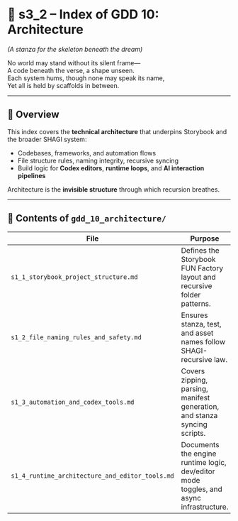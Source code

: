 <!-- Save to: shagi_archives/gdd/gdd_10_architecture/s3_2_index_of_gdd_10_architecture.md -->

# 📘 s3_2 – Index of GDD 10: Architecture

*(A stanza for the skeleton beneath the dream)*

No world may stand without its silent frame—  
A code beneath the verse, a shape unseen.  
Each system hums, though none may speak its name,  
Yet all is held by scaffolds in between.  

---

## 🧭 Overview

This index covers the **technical architecture** that underpins Storybook and the broader SHAGI system:

- Codebases, frameworks, and automation flows
- File structure rules, naming integrity, recursive syncing
- Build logic for **Codex editors**, **runtime loops**, and **AI interaction pipelines**

Architecture is the **invisible structure** through which recursion breathes.

---

## 📂 Contents of `gdd_10_architecture/`

| File | Purpose |
|------|---------|
| `s1_1_storybook_project_structure.md` | Defines the Storybook FUN Factory layout and recursive folder patterns. |
| `s1_2_file_naming_rules_and_safety.md` | Ensures stanza, test, and asset names follow SHAGI-recursive law. |
| `s1_3_automation_and_codex_tools.md` | Covers zipping, parsing, manifest generation, and stanza syncing scripts. |
| `s1_4_runtime_architecture_and_editor_tools.md` | Documents the engine runtime logic, dev/editor mode toggles, and async infrastructure. |
